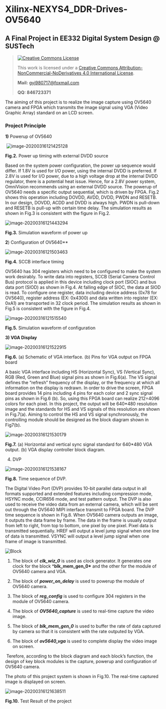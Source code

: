 # Xilinx-NEXYS4_DDR-Drives-OV5640
## A Final Project in EE332 Digital System Design @ SUSTech
> <a rel="license" href="http://creativecommons.org/licenses/by-nc-nd/4.0/"><img alt="Creative Commons License" style="border-width:0" src="https://i.creativecommons.org/l/by-nc-nd/4.0/88x31.png" /></a>
>
> This work is licensed under a <a rel="license" href="http://creativecommons.org/licenses/by-nc-nd/4.0/">Creative Commons Attribution-NonCommercial-NoDerivatives 4.0 International License</a>.
>
> **Mail:** gyj980717@foxmail.com 
>
> **QQ: 846723371**



 The aiming of this project is to realize the image capture using OV5640 camera and FPGA which transmits the image signal using VGA (Video Graphic Array) standard on an LCD screen.

### Project Principle 

 

**1)**  Powerup of OV5640

​                               ![image-20200316121425128](README.assets/image-20200316121425128.png)

**Fig.2.** Power up timing with external DVDD source



 

Based on the system power configuration, the power up sequence  would differ. If 1.8V is used for I/O power, using the internal DVDD is preferred. If 2.8V is used for I/O power, due to a high voltage drop at the internal DVDD regulator, there is a potential heat issue. Hence, for a 2.8V power system, OmniVision recommends using an external DVDD source. The powerup of OV5640 needs a specific output sequential, which is driven by FPGA. Fig.2 shows this operation including DOVDD, AVDD, DVDD, PWDN and RESETB. In our design, DOVDD, ACDD and DVDD is always high. PWDN is pull-down and RESETB is pull-up with certain time delay. The simulation results as shown in Fig.3 is consistent with the figure in Fig.2.

 

![image-20200316121443294](README.assets/image-20200316121443294.png)

**Fig.3.** Simulation waveform of power up 

**2**) Configuration of OV5640**

 

 ![image-20200316121503463](README.assets/image-20200316121503463.png)

**Fig.4.** SCCB interface timing 

 

OV5640 has 304 registers which need to be configured to make the system work desirably. To write data into registers, SCCB (Serial Camera Control Bus) protocol is applied in this device including clock port (SIOC) and bus data port (SIOD) as shown in Fig.4. At falling edge of SIOC, the data at SIOD is read. To configure one register, data including device address (0x78 for OV5640), register address (EX: 0x4300) and data written into register (EX: 0xA1) are transported in 32 clock period. The simulation results as shown in Fig.5 is consistent with the figure in Fig.4.

 

 ![image-20200316121515540](README.assets/image-20200316121515540.png)

**Fig.5.** Simulation waveform of configuration

 


 **3) VGA Display**

![image-20200316121522915](README.assets/image-20200316121522915.png)

**Fig.6.** (a) Schematic of VGA interface. (b) Pins for VGA output on FPGA board


 A basic VGA interface including HS (Horizontal Sync), VS (Vertical Sync), RGB (Red, Green and Blue) signal pins as shown in Fig.6(a). The VS signal defines the “refresh” frequency of the display, or the frequency at which all information on the display is redrawn. In order to drive the screen, FPGA board provides 14 pins including 4 pins for each color and 2 sync signal pins as shown in Fig.6 (b). So, using this FPGA board can realize 212=4096 colors for each pixel. In this project, the output will be 640*480 resolution image and the standards for HS and VS signals of this resolution are shown in Fig.7(a). Aiming to control the HS and VS signal synchronously, the controlling module should be designed as the block diagram shown in Fig7(b).

 ![image-20200316121530179](README.assets/image-20200316121530179.png)

**Fig.7.** (a) Horizontal and vertical sync signal standard for 640*480 VGA output.  (b) VGA display controller block diagram.

 

 

4) DVP

 ![image-20200316121538167](README.assets/image-20200316121538167.png)



**Fig.8.** Time sequence of DVP.

 

The Digital Video Port (DVP) provides 10-bit parallel data output in all formats supported and extended features including compression mode, HSYNC mode, CCIR656 mode, and test pattern output. The DVP is also used to receive the video data from an external camera, which will be sent out through the OV5640 MIPI interface transmit to FPGA board. The DVP time sequence is shown in Fig.8. When OV5640 camera outputs an image, it outputs the data frame by frame. The data in the frame is usually output from left to right, from top to bottom, one pixel by one pixel. Pixel data is transmitted sequentially. HREF will output a level jump signal when one line of data is transmitted. VSYNC will output a level jump signal when one frame of image is transmitted.



![Block](README.assets/Block.png)

1) The block of ***clk_wiz_0***  is used as clock generator. It generates one clock for the block ***blk_mem_gen_0\*** and the other for the module of OV5640 camera and VGA. 

2)  The block of ***power_on_delay***  is used to powerup the module of OV5640 camera.

3)  The block of ***reg_config***  is used to configure 304 registers in the module of OV5640 camera.

4)  The block of ***OV5640_capture***  is used to real-time capture the video image.

5)  The block of ***blk_mem_gen_0***  is used to buffer the rate of data captured by camera so that it is consistent with the rate outputed by VGA.

6) The block of ***ov5640_vga***  is used to complete display the video image on screen.

 

​      Terefore, according to the block diagram and each block’s function, the design of key block modules is the capture, powerup and configuration of OV5640 camera.



The photo of this project system is shown in Fig.10. The real-time captured image is displayed on screen.   

![image-20200316121638511](README.assets/image-20200316121638511.png)

**Fig.10.** Test Result of the project
